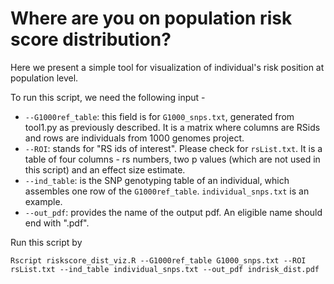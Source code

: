 # Where are you on population risk score distribution?

Here we present a simple tool for visualization of individual's risk position at population level. 

To run this script, we need the following input - 

* `--G1000ref_table`: this field is for `G1000_snps.txt`, generated from tool1.py as previously described. It is a matrix where columns are RSids and rows are individuals from 1000 genomes project.
* `--ROI`: stands for "RS ids of interest". Please check for `rsList.txt`. It is a table of four columns - rs numbers, two p values (which are not used in this script) and an effect size estimate.
* `--ind_table`: is the SNP genotyping table of an individual, which assembles one row of the `G1000ref_table`. `individual_snps.txt` is an example.
* `--out_pdf`: provides the name of the output pdf. An eligible name should end with ".pdf".

Run this script by

`Rscript riskscore_dist_viz.R --G1000ref_table G1000_snps.txt --ROI rsList.txt --ind_table individual_snps.txt --out_pdf indrisk_dist.pdf`
